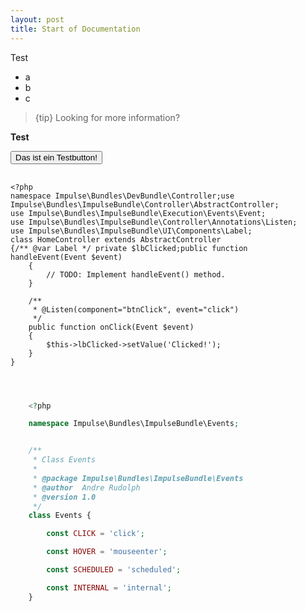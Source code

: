 ```yaml
---
layout: post
title: Start of Documentation
---
```


Test

- a
- b
- c

> {tip} Looking for more information?

<b>Test</b>

<button class="a-button">Das ist ein Testbutton!</button>

<pre class="line-numbers language-php">
    <code class="language-php">
<span class="token delimiter">&lt;?php</span>
<span class="token keyword">namespace</span> <span class="token package">Impulse<span class="token punctuation">\</span>Bundles<span class="token punctuation">\</span>DevBundle<span class="token punctuation">\</span>Controller</span><span class="token punctuation">;</span><span class="token keyword">use</span> <span class="token package">Impulse<span class="token punctuation">\</span>Bundles<span class="token punctuation">\</span>ImpulseBundle<span class="token punctuation">\</span>Controller<span class="token punctuation">\</span>AbstractController</span><span class="token punctuation">;</span>
<span class="token keyword">use</span> <span class="token package">Impulse<span class="token punctuation">\</span>Bundles<span class="token punctuation">\</span>ImpulseBundle<span class="token punctuation">\</span>Execution<span class="token punctuation">\</span>Events<span class="token punctuation">\</span>Event</span><span class="token punctuation">;</span>
<span class="token keyword">use</span> <span class="token package">Impulse<span class="token punctuation">\</span>Bundles<span class="token punctuation">\</span>ImpulseBundle<span class="token punctuation">\</span>Controller<span class="token punctuation">\</span>Annotations<span class="token punctuation">\</span>Listen</span><span class="token punctuation">;</span>
<span class="token keyword">use</span> <span class="token package">Impulse<span class="token punctuation">\</span>Bundles<span class="token punctuation">\</span>ImpulseBundle<span class="token punctuation">\</span>UI<span class="token punctuation">\</span>Components<span class="token punctuation">\</span>Label</span><span class="token punctuation">;</span>
<span class="token keyword">class</span> <span class="token class-name">HomeController</span> <span class="token keyword">extends</span> <span class="token class-name">AbstractController</span>
<span class="token punctuation">{</span><span class="token comment" spellcheck="true">/** @var Label */</span> <span class="token keyword">private</span> <span class="token variable">$lbClicked</span><span class="token punctuation">;</span><span class="token keyword">public</span> <span class="token keyword">function</span> <span class="token function">handleEvent</span><span class="token punctuation">(</span>Event <span class="token variable">$event</span><span class="token punctuation">)</span>
    <span class="token punctuation">{</span>
        <span class="token comment" spellcheck="true">// TODO: Implement handleEvent() method.</span>
    <span class="token punctuation">}</span>

    <span class="token comment" spellcheck="true">/**
     * @Listen(component="btnClick", event="click")
     */</span>
    <span class="token keyword">public</span> <span class="token keyword">function</span> <span class="token function">onClick</span><span class="token punctuation">(</span>Event <span class="token variable">$event</span><span class="token punctuation">)</span>
    <span class="token punctuation">{</span>
        <span class="token variable">$this</span><span class="token operator">-</span><span class="token operator">&gt;</span><span class="token property">lbClicked</span><span class="token operator">-</span><span class="token operator">&gt;</span><span class="token function">setValue</span><span class="token punctuation">(</span><span class="token string">'Clicked!'</span><span class="token punctuation">)</span><span class="token punctuation">;</span>
    <span class="token punctuation">}</span>
<span class="token punctuation">}</span><span aria-hidden="true" class="line-numbers-rows"><span></span><span></span><span></span><span></span><span></span><span></span><span></span><span></span><span></span><span></span><span></span><span></span><span></span><span></span><span></span><span></span><span></span><span></span><span></span><span></span><span></span><span></span><span></span><span></span><span></span></span> 
    </code>
</pre>



```php


    <?php

    namespace Impulse\Bundles\ImpulseBundle\Events;


    /**
     * Class Events
     *
     * @package Impulse\Bundles\ImpulseBundle\Events
     * @author  Andre Rudolph
     * @version 1.0
     */
    class Events {

        const CLICK = 'click';

        const HOVER = 'mouseenter';

        const SCHEDULED = 'scheduled';

        const INTERNAL = 'internal';
    }
```
    
    
